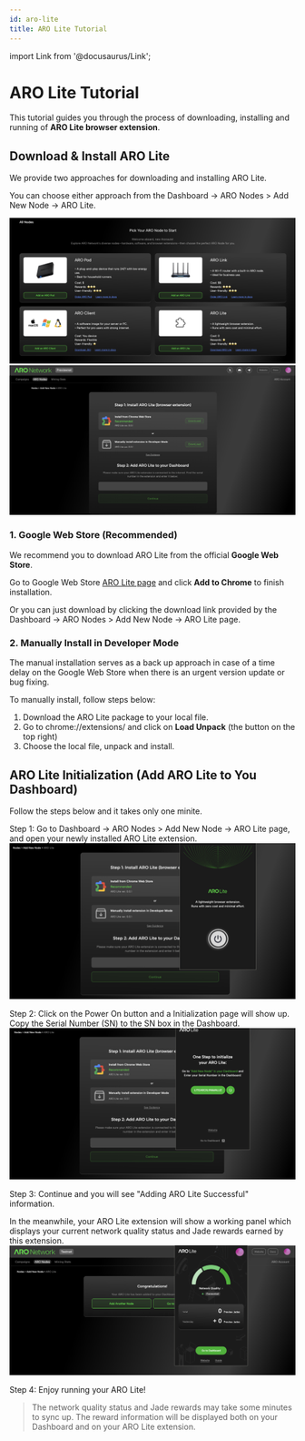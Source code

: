 ```yaml
---
id: aro-lite
title: ARO Lite Tutorial
---
```

import Link from '@docusaurus/Link'; 

# ARO Lite Tutorial

This tutorial guides you through the process of downloading, installing and running of **ARO Lite browser extension**.

## Download & Install ARO Lite

We provide two approaches for downloading and installing ARO Lite.

You can choose either approach from the Dashboard -> ARO Nodes > Add New Node -> ARO Lite. 

![pic](/img/user-guides/aro_lite_add_new_node.png)
![pic](/img/user-guides/aro_lite_add_page.png)

### 1. Google Web Store (Recommended)

We recommend you to download ARO Lite from the official **Google Web Store**.

Go to Google Web Store [ARO Lite page](https://chromewebstore.google.com/detail/aro-lite/dehgjeidddkjakjgnmpccdkkjdchiifh?hl=en-US&utm_source=ext_sidebar) and click **Add to Chrome** to finish installation. 

Or you can just download by clicking the download link provided by the Dashboard -> ARO Nodes > Add New Node -> ARO Lite page.

### 2. Manually Install in Developer Mode

The manual installation serves as a back up approach in case of a time delay on the Google Web Store when there is an urgent version update or bug fixing.

To manually install, follow steps below:

1. Download the ARO Lite package to your local file. 
2. Go to chrome://extensions/ and click on **Load Unpack** (the button on the top right)
3. Choose the local file, unpack and install.

## ARO Lite Initialization (Add ARO Lite to You Dashboard)

Follow the steps below and it takes only one minite.

Step 1: Go to Dashboard -> ARO Nodes > Add New Node -> ARO Lite page, and open your newly installed ARO Lite extension.
![pic](/img/user-guides/aro_lite_initiation.png)

Step 2: Click on the Power On button and a Initialization page will show up. Copy the Serial Number (SN) to the SN box in the Dashboard.
![pic](/img/user-guides/aro_lite_SN.png)

Step 3: Continue and you will see "Adding ARO Lite Successful" information. 

In the meanwhile, your ARO Lite extension will show a working panel which displays your current network quality status and Jade rewards earned by this extension.
![pic](/img/user-guides/aro_lite_success.png)

Step 4: Enjoy running your ARO Lite! 

>The network quality status and Jade rewards may take some minutes to sync up. The reward information will be displayed both on your Dashboard and on your ARO Lite extension.  


